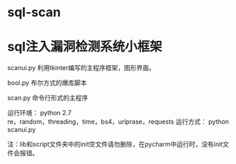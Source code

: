 # sql-scan
# sql注入漏洞检测系统小框架

scanui.py 利用tkinter编写的主程序框架，图形界面。

bool.py 布尔方式的爆库脚本

scan.py 命令行形式的主程序

运行环境： python 2.7  
          re，random，threading，time，bs4，urlprase，requests
运行方式： python scanui.py

注：lib和script文件夹中的init空文件请勿删除，在pycharm中运行时，没有init文件会报错。
